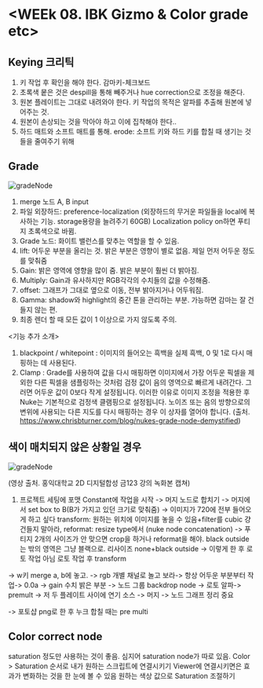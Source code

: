 # <WEEk 08. IBK Gizmo & Color grade etc>


## Keying 크리틱

1. 키 작업 후 확인을 해야 한다. 감마키-체크보드
2. 초록색 뭍은 것은 despill을 통해 빼주거나 hue correction으로 조정을 해준다.
3. 원본 플레이트는 그대로 내려와야 한다. 키 작업의 목적은 알파를 추출해 원본에 넣어주는 것.
4. 원본이 손상되는 것을 막아야 하고 이에 집착해야 한다..
5. 하드 매트와 소프트 매트를 통해. erode: 소프트 키와 하드 키를 합칠 때 생기는 것들을 줄여주기 위해


## Grade

![gradeNode](https://user-images.githubusercontent.com/112792903/208253386-b255a343-b99b-4119-a0fd-34c8b41ae569.png)

1. merge 노드 A, B input
2. 파일 외장하드: preference-localization (외장하드의 무거운 파일들을 local에 복사하는 기능. storage용량을 늘려주기 60GB) Localization policy on하면 푸티지 초록색으로 바뀜.
3. Grade 노드: 화이트 밸런스를 맞추는 역할을 할 수 있음. 
4. lift: 어두운 부분을 올리는 것. 밝은 부분은 영향이 별로 없음. 제일 먼저 어두운 정도를 맞춰줌
5. Gain: 밝은 영역에 영향을 많이 줌. 밝은 부분이 훨씬 더 밝아짐.
6. Multiply: Gain과 유사하지만 RGB각각의 수치들의 값을 수정해줌.
7. offset: 그래프가 그대로 옆으로 이동, 전부 밝아지거나 어두워짐. 
8. Gamma: shadow와 highlight의 중간 톤을 관리하는 부분. 가능하면 감마는 잘 건들지 않는 편.
9. 최종 렌더 할 때 모든 값이 1 이상으로 가지 않도록 주의.


<기능 추가 소개>
1. blackpoint / whitepoint : 이미지의 들어오는 흑백을 실제 흑백, 0 및 1로 다시 매핑하는 데 사용된다. 
2. Clamp : Grade를 사용하여 값을 다시 매핑하면 이미지에서 가장 어두운 픽셀을 제외한 다른 픽셀을 샘플링하는 것처럼 검정 값이 음의 영역으로 빠르게 내려간다. 
   그러면 어두운 값이 0보다 작게 설정됩니다. 이러한 이유로 이미지 조정을 적용한 후 Nuke는 기본적으로 검정색 클램핑으로 설정됩니다.
   노이즈 또는 음의 방향으로의 변위에 사용되는 다른 지도를 다시 매핑하는 경우 이 상자를 열어야 합니다. 
   (출처. https://www.chrisbturner.com/blog/nukes-grade-node-demystified)
 

## 색이 매치되지 않은 상황일 경우

![gradeNode](https://user-images.githubusercontent.com/112792903/208253753-84181747-3c9a-466e-95e5-d9dfe46c2fc2.png)

(영상 출처. 홍익대학교 2D 디지털합성 금123 강의 녹화본 캡쳐)

1. 프로젝트 세팅에 포맷
Constant에 작업을 시작 -> 머지 노드로 합치기 -> 머지에서 set box to B(B가 가지고 있던 크기로 맞춰줌) -> 이미지가 720에 전부 들어오게 하고 싶다 transform: 원하는 위치에 이미지를 놓을 수 있음+filter를 cubic 걍 건들지 말아라, reformat: resize type에서 (nuke node concatenation) -> 푸티지 2개의 사이즈가 안 맞으면 crop을 하거나 reformat을 해야. black outside는 밖의 영역은 그냥 블랙으로. 리사이즈 none+black outside -> 이렇게 한 후 로토 작업 아님 로토 작업 후 transform

-> w키 merge a, b에 놓고. -> rgb 개별 채널로 놀고 보라-> 항상 어두운 부분부터 작업-> 0.0a -> gain 수치 밝은 부분 -> 노드 그룹 backdrop node -> 로토 알파-> premult -> 저 두 플레이트 사이에 연기 소스 -> 머지 -> 노드 그래프 정리 중요

-> 포토샵 png로 한 후 누크 합칠 때는 pre multi     

## Color correct node

saturation 정도만 사용하는 것이 좋음. 심지어 saturation node가 따로 있음.
Color > Saturation 순서로 내가 원하는 스크립트에 연결시키기
Viewer에 연결시키면은 효과가 변화하는 것을 한 눈에 볼 수 있음
원하는 색상 값으로 Saturation 조절하기


